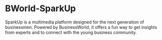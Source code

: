 # BWorld-SparkUp
SparkUp is a multimedia platform designed for the next generation of businessmen. Powered by BusinessWorld, it offers a fun way to get insights from experts and to connect with the young business community.
